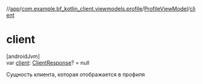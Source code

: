 //[app](../../../index.md)/[com.example.bf_kotlin_client.viewmodels.profile](../index.md)/[ProfileViewModel](index.md)/[client](client.md)

# client

[androidJvm]\
var [client](client.md): [ClientResponse](../../com.example.bf_kotlin_client.dtos.responses/-client-response/index.md)? = null

Сущность клиента, которая отображается в профиля
